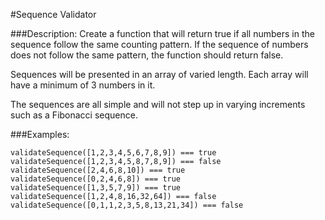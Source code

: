 #Sequence Validator

###Description:
Create a function that will return true if all numbers in the sequence follow the same counting pattern. If the sequence of numbers does not follow the same pattern, the function should return false.

Sequences will be presented in an array of varied length. Each array will have a minimum of 3 numbers in it.

The sequences are all simple and will not step up in varying increments such as a Fibonacci sequence.

###Examples:
```
validateSequence([1,2,3,4,5,6,7,8,9]) === true
validateSequence([1,2,3,4,5,8,7,8,9]) === false
validateSequence([2,4,6,8,10]) === true
validateSequence([0,2,4,6,8]) === true
validateSequence([1,3,5,7,9]) === true
validateSequence([1,2,4,8,16,32,64]) === false
validateSequence([0,1,1,2,3,5,8,13,21,34]) === false
```
